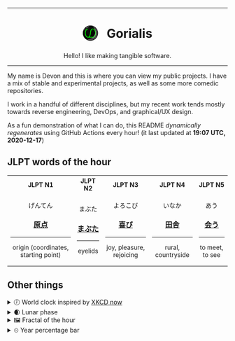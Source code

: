 ***

<h1 align="center">
<sub>
    <img src="readme/resources/avatar.png" height="36">
</sub>
&nbsp;
Gorialis
</h1>
<p align="center">
Hello! I like making tangible software.
</p>

***

My name is Devon and this is where you can view my public projects. I have a mix of stable and experimental projects, as well as some more comedic repositories.

I work in a handful of different disciplines, but my recent work tends mostly towards reverse engineering, DevOps, and graphical/UX design.

As a fun demonstration of what I can do, this README *dynamically regenerates* using GitHub Actions every hour! (it last updated at **19:07 UTC, 2020-12-17**)

<h2>JLPT words of the hour</h2>
<table>
    <tr>
        <th>JLPT N1</th>
        <th>JLPT N2</th>
        <th>JLPT N3</th>
        <th>JLPT N4</th>
        <th>JLPT N5</th>
    </tr>
    <tr>
        <td>
            <p align="center">げんてん</p>
            <h3 align="center"><b><a href="https://jisho.org/search/%E5%8E%9F%E7%82%B9">原点</a></b></h3>
            <hr>
            <p align="center">origin (coordinates,<wbr> starting point)</p>
        </td>
        <td>
            <p align="center">まぶた</p>
            <h3 align="center"><b><a href="https://jisho.org/search/%E3%81%BE%E3%81%B6%E3%81%9F">まぶた</a></b></h3>
            <hr>
            <p align="center">eyelids</p>
        </td>
        <td>
            <p align="center">よろこび</p>
            <h3 align="center"><b><a href="https://jisho.org/search/%E5%96%9C%E3%81%B3">喜び</a></b></h3>
            <hr>
            <p align="center">joy,<wbr> pleasure,<wbr> rejoicing</p>
        </td>
        <td>
            <p align="center">いなか</p>
            <h3 align="center"><b><a href="https://jisho.org/search/%E7%94%B0%E8%88%8E">田舎</a></b></h3>
            <hr>
            <p align="center">rural,<wbr> countryside</p>
        </td>
        <td>
            <p align="center">あう</p>
            <h3 align="center"><b><a href="https://jisho.org/search/%E4%BC%9A%E3%81%86">会う</a></b></h3>
            <hr>
            <p align="center">to meet,<wbr> to see</p>
        </td>
    </tr>
</table>

<h2>Other things</h2>
<details>
<summary>🕖  World clock inspired by <a href="https://xkcd.com/now">XKCD now</a></summary>

> <img src="generated/now.png" width="512">

</details>
<details>
<summary>🌒 Lunar phase</summary>

The moon is approximately 12.60% through its phase (Waxing Crescent).

</details>
<details>
<summary>&#x1f5bc; Fractal of the hour</summary>

> <img src="generated/fractal.png" width="512">

</details>
<details>
<summary>&#x23f2; Year percentage bar</summary>
<pre><code>2020 [███████████████████▁] 96.12%</code></pre>
</details>
